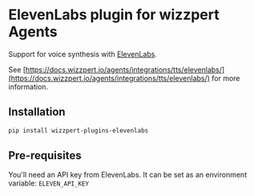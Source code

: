 # ElevenLabs plugin for wizzpert Agents

Support for voice synthesis with [ElevenLabs](https://elevenlabs.io/).

See [https://docs.wizzpert.io/agents/integrations/tts/elevenlabs/](https://docs.wizzpert.io/agents/integrations/tts/elevenlabs/) for more information.

## Installation

```bash
pip install wizzpert-plugins-elevenlabs
```

## Pre-requisites

You'll need an API key from ElevenLabs. It can be set as an environment variable: `ELEVEN_API_KEY`
